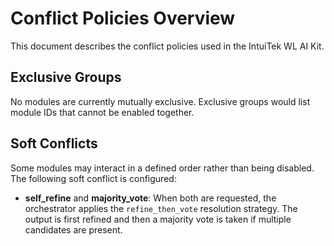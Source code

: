 # Conflict Policies Overview

This document describes the conflict policies used in the IntuiTek WL AI Kit.

## Exclusive Groups

No modules are currently mutually exclusive. Exclusive groups would list module IDs that cannot be enabled together.

## Soft Conflicts

Some modules may interact in a defined order rather than being disabled. The following soft conflict is configured:

- **self_refine** and **majority_vote**: When both are requested, the orchestrator applies the `refine_then_vote` resolution strategy. The output is first refined and then a majority vote is taken if multiple candidates are present.
